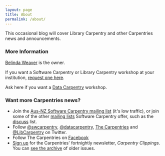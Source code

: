 ```yaml
---
layout: page
title: About
permalink: /about/
---
```


This occasional blog will cover Library Carpentry and other Carpentries news and announcements.

### More Information

[Belinda Weaver](https://twitter.com/cloudaus) is the owner.

If you want a Software Carpentry or Library Carpentry workshop at your institution, [request one here](http://software-carpentry.org/workshops/request/). 

Ask here if you want a [Data Carpentry](http://www.datacarpentry.org/workshops-host/) workshop.

### Want more Carpentries news?

- Join the [Aus-NZ Software Carpentry mailing list](http://lists.software-carpentry.org/listinfo/aus-nz) (it's low traffic), or join some of the other [mailing lists](http://software-carpentry.org/join/) Software Carpentry offer, such as the [discuss](http://lists.software-carpentry.org/listinfo/discuss) list.
- Follow [@swcarpentry](https://twitter.com/swcarpentry), [@datacarpentry](https://twitter.com/datacarpentry), [The Carpentries](https://twitter.com/thecarpentries) and [@LibCarpentry](https://twitter.com/LibCarpentry) on Twitter.
- Follow The Carpentries on [Facebook](https://www.facebook.com/carpentries/)
- [Sign up](http://eepurl.com/cfODMH) for the Carpentries' fortnightly newsletter, *Carpentry Clippings*. You can [see the archive](http://us14.campaign-archive2.com/home/?u=46d7513c798c6bd41e5f58f4a&id=50c3e6d6fe) of older issues. 
